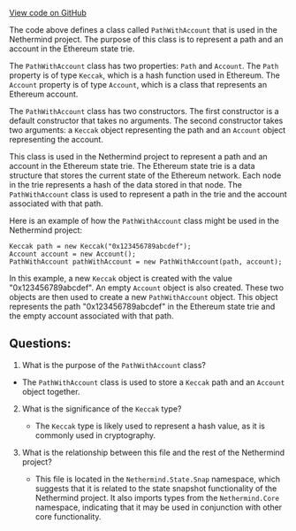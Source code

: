 [View code on GitHub](https://github.com/NethermindEth/nethermind/src/Nethermind/Nethermind.State/Snap/PathWithAccount.cs)

The code above defines a class called `PathWithAccount` that is used in the Nethermind project. The purpose of this class is to represent a path and an account in the Ethereum state trie. 

The `PathWithAccount` class has two properties: `Path` and `Account`. The `Path` property is of type `Keccak`, which is a hash function used in Ethereum. The `Account` property is of type `Account`, which is a class that represents an Ethereum account. 

The `PathWithAccount` class has two constructors. The first constructor is a default constructor that takes no arguments. The second constructor takes two arguments: a `Keccak` object representing the path and an `Account` object representing the account. 

This class is used in the Nethermind project to represent a path and an account in the Ethereum state trie. The Ethereum state trie is a data structure that stores the current state of the Ethereum network. Each node in the trie represents a hash of the data stored in that node. The `PathWithAccount` class is used to represent a path in the trie and the account associated with that path. 

Here is an example of how the `PathWithAccount` class might be used in the Nethermind project:

```
Keccak path = new Keccak("0x123456789abcdef");
Account account = new Account();
PathWithAccount pathWithAccount = new PathWithAccount(path, account);
```

In this example, a new `Keccak` object is created with the value "0x123456789abcdef". An empty `Account` object is also created. These two objects are then used to create a new `PathWithAccount` object. This object represents the path "0x123456789abcdef" in the Ethereum state trie and the empty account associated with that path.
## Questions: 
 1. What is the purpose of the `PathWithAccount` class?
   - The `PathWithAccount` class is used to store a `Keccak` path and an `Account` object together.

2. What is the significance of the `Keccak` type?
   - The `Keccak` type is likely used to represent a hash value, as it is commonly used in cryptography.

3. What is the relationship between this file and the rest of the Nethermind project?
   - This file is located in the `Nethermind.State.Snap` namespace, which suggests that it is related to the state snapshot functionality of the Nethermind project. It also imports types from the `Nethermind.Core` namespace, indicating that it may be used in conjunction with other core functionality.